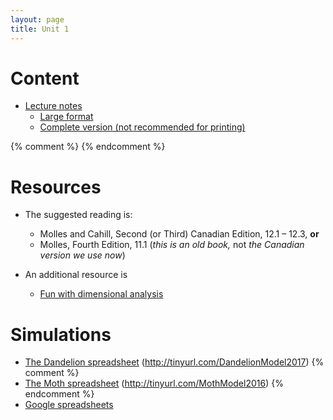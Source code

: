```yaml
---
layout: page
title: Unit 1
---
```


# Content

* [Lecture notes](/materials/linear.handouts.pdf)
  * [Large format](/materials/linear.large.pdf)
  * [Complete version (not recommended for printing)](materials/linear.complete.pdf)

{% comment %} 
{% endcomment %} 

# Resources

* The suggested reading is:
  * Molles and Cahill, Second (or Third) Canadian Edition, 12.1 – 12.3, __or__
  * Molles, Fourth Edition,
  11.1 (_this is an old book,_ not _the Canadian version we use now_)

* An additional resource is
  * [Fun with dimensional analysis](http://www.alysion.org/dimensional/fun.htm)

# Simulations

* [The Dandelion spreadsheet](http://tinyurl.com/DandelionModel2017) (http://tinyurl.com/DandelionModel2017)
{% comment %} 
* [The Moth spreadsheet](http://tinyurl.com/MothModel2016) (http://tinyurl.com/MothModel2016)
{% endcomment %} 
* [Google spreadsheets](spreadsheets.html)
